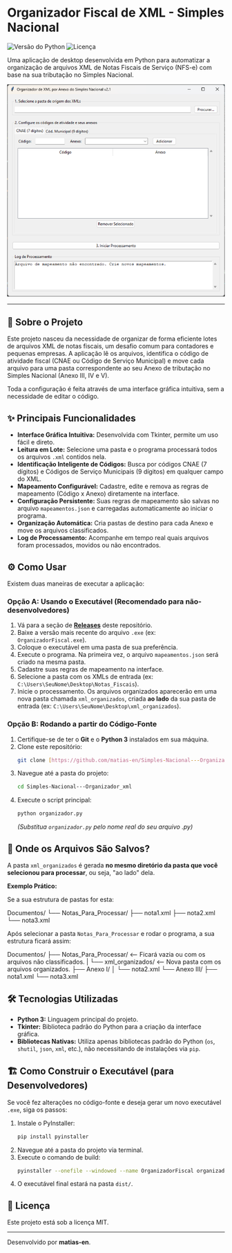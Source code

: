 # Organizador Fiscal de XML - Simples Nacional

![Versão do Python](https://img.shields.io/badge/Python-3.9+-blue.svg)
![Licença](https://img.shields.io/badge/License-MIT-green.svg)

Uma aplicação de desktop desenvolvida em Python para automatizar a organização de arquivos XML de Notas Fiscais de Serviço (NFS-e) com base na sua tributação no Simples Nacional.

![Captura de Tela da Aplicação](https://github.com/matias-en/Separador_atividades_anexos-SimplesNacional/blob/main/image/separador.png?raw=true)

---

## 🚀 Sobre o Projeto

Este projeto nasceu da necessidade de organizar de forma eficiente lotes de arquivos XML de notas fiscais, um desafio comum para contadores e pequenas empresas. A aplicação lê os arquivos, identifica o código de atividade fiscal (CNAE ou Código de Serviço Municipal) e move cada arquivo para uma pasta correspondente ao seu Anexo de tributação no Simples Nacional (Anexo III, IV e V).

Toda a configuração é feita através de uma interface gráfica intuitiva, sem a necessidade de editar o código.

## ✨ Principais Funcionalidades

-   **Interface Gráfica Intuitiva:** Desenvolvida com Tkinter, permite um uso fácil e direto.
-   **Leitura em Lote:** Selecione uma pasta e o programa processará todos os arquivos `.xml` contidos nela.
-   **Identificação Inteligente de Códigos:** Busca por códigos CNAE (7 dígitos) e Códigos de Serviço Municipais (9 dígitos) em qualquer campo do XML.
-   **Mapeamento Configurável:** Cadastre, edite e remova as regras de mapeamento (Código x Anexo) diretamente na interface.
-   **Configuração Persistente:** Suas regras de mapeamento são salvas no arquivo `mapeamentos.json` e carregadas automaticamente ao iniciar o programa.
-   **Organização Automática:** Cria pastas de destino para cada Anexo e move os arquivos classificados.
-   **Log de Processamento:** Acompanhe em tempo real quais arquivos foram processados, movidos ou não encontrados.

## ⚙️ Como Usar

Existem duas maneiras de executar a aplicação:

### Opção A: Usando o Executável (Recomendado para não-desenvolvedores)

1.  Vá para a seção de **[Releases](https.github.com/matias-en/Simples-Nacional---Organizador_xml/releases)** deste repositório.
2.  Baixe a versão mais recente do arquivo `.exe` (ex: `OrganizadorFiscal.exe`).
3.  Coloque o executável em uma pasta de sua preferência.
4.  Execute o programa. Na primeira vez, o arquivo `mapeamentos.json` será criado na mesma pasta.
5.  Cadastre suas regras de mapeamento na interface.
6.  Selecione a pasta com os XMLs de entrada (ex: `C:\Users\SeuNome\Desktop\Notas_Fiscais`).
7.  Inicie o processamento. Os arquivos organizados aparecerão em uma nova pasta chamada `xml_organizados`, criada **ao lado** da sua pasta de entrada (ex: `C:\Users\SeuNome\Desktop\xml_organizados`).

### Opção B: Rodando a partir do Código-Fonte

1.  Certifique-se de ter o **Git** e o **Python 3** instalados em sua máquina.
2.  Clone este repositório:
    ```bash
    git clone [https://github.com/matias-en/Simples-Nacional---Organizador_xml.git](https://github.com/matias-en/Simples-Nacional---Organizador_xml.git)
    ```
3.  Navegue até a pasta do projeto:
    ```bash
    cd Simples-Nacional---Organizador_xml
    ```
4.  Execute o script principal:
    ```bash
    python organizador.py 
    ```
    *(Substitua `organizador.py` pelo nome real do seu arquivo .py)*

## 📂 Onde os Arquivos São Salvos?

A pasta `xml_organizados` é gerada **no mesmo diretório da pasta que você selecionou para processar**, ou seja, "ao lado" dela.

**Exemplo Prático:**

Se a sua estrutura de pastas for esta:

Documentos/
└── Notas_Para_Processar/
├── nota1.xml
├── nota2.xml
└── nota3.xml

Após selecionar a pasta `Notas_Para_Processar` e rodar o programa, a sua estrutura ficará assim:

Documentos/
├── Notas_Para_Processar/      <-- Ficará vazia ou com os arquivos não classificados.
|
└── xml_organizados/           <-- Nova pasta com os arquivos organizados.
├── Anexo I/
│   └── nota2.xml
└── Anexo III/
├── nota1.xml
└── nota3.xml

## 🛠️ Tecnologias Utilizadas

-   **Python 3:** Linguagem principal do projeto.
-   **Tkinter:** Biblioteca padrão do Python para a criação da interface gráfica.
-   **Bibliotecas Nativas:** Utiliza apenas bibliotecas padrão do Python (`os`, `shutil`, `json`, `xml`, etc.), não necessitando de instalações via `pip`.

## 🏗️ Como Construir o Executável (para Desenvolvedores)

Se você fez alterações no código-fonte e deseja gerar um novo executável `.exe`, siga os passos:

1.  Instale o PyInstaller:
    ```bash
    pip install pyinstaller
    ```
2.  Navegue até a pasta do projeto via terminal.
3.  Execute o comando de build:
    ```bash
    pyinstaller --onefile --windowed --name OrganizadorFiscal organizador.py
    ```
4.  O executável final estará na pasta `dist/`.

## 📜 Licença

Este projeto está sob a licença MIT.

---

Desenvolvido por **matias-en**.
